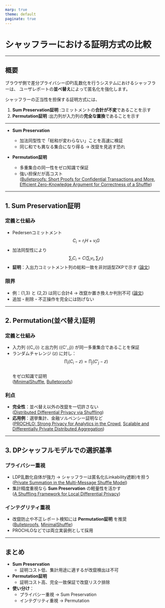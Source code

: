 ```yaml
---
marp: true
theme: default
paginate: true
---
```


# シャッフラーにおける証明方式の比較

---

## 概要

ブラウザ側で差分プライバシー(DP)乱数化を行うシステムにおけるシャッフラーは、  ユーザレポートの**並べ替え**によって匿名化を強化します。  

シャッフラーの正当性を担保する証明方式には、  
1.  **Sum Preservation証明**  :コミットメントの**合計が不変**であることを示す
2.  **Permutation証明**  :出力列が入力列の**完全な置換**であることを示す
---
- **Sum Preservation**  
  - 加法同型性で「総和が変わらない」ことを高速に検証  
  - 同じ和でも異なる集合になり得る → 改竄を見逃す恐れ  
  <!-- ([Distributed Differential Privacy via Shuffling](https://www.iacr.org/archive/eurocrypt2019/114760269/114760269.pdf?utm_source=chatgpt.com), [Pedersen commitments and addition](https://crypto.stackexchange.com/questions/40306/pedersen-commitments-and-addition?utm_source=chatgpt.com))   -->

- **Permutation証明**  
  - 多重集合の同一性をゼロ知識で保証  
  - 強い担保だが高コスト  
  ([Bulletproofs: Short Proofs for Confidential Transactions and More](https://eprint.iacr.org/2017/1066.pdf?utm_source=chatgpt.com), [Efficient Zero-Knowledge Argument for Correctness of a Shuffle](https://www0.cs.ucl.ac.uk/staff/J.Groth/MinimalShuffle.pdf?utm_source=chatgpt.com))  

---

## 1. Sum Preservation証明

### 定義と仕組み

- Pedersenコミットメント  
  $$C_i = r_i H + v_i G$$  
- 加法同型性により  
  $$\sum_i C_i = C\bigl(\sum_i v_i,\sum_i r_i\bigr)$$  
- **証明**：入出力コミットメント列の総和一致を非対話型ZKPで示す  ([論文](https://www.iacr.org/archive/eurocrypt2019/114760269/114760269.pdf?utm_source=chatgpt.com))  

### 限界

- 例：\{1,3\} と \{2,2\} は同じ合計4 → 改竄か置き換えか判別不可   ([論文](https://www.vldb.org/pvldb/vol13/p3545-wang.pdf?utm_source=chatgpt.com))  
- 追加・削除・不正操作を完全には防げない

---

## 2. Permutation(並べ替え)証明

### 定義と仕組み

- 入力列 \(\{C_i\}\) と出力列 \(\{C'_j\}\) が同一多重集合であることを保証  
- ランダムチャレンジ \(z\) に対し：  
  $$\prod_i (C_i - z) = \prod_j (C'_j - z)$$  
  をゼロ知識で証明  
  ([MinimalShuffle](https://www0.cs.ucl.ac.uk/staff/J.Groth/MinimalShuffle.pdf?utm_source=chatgpt.com), [Bulletproofs](https://eprint.iacr.org/2017/1066.pdf?utm_source=chatgpt.com))

### 利点

- **完全性**：並べ替え以外の改竄を一切許さない  
  ([Distributed Differential Privacy via Shuffling](https://www.iacr.org/archive/eurocrypt2019/114760269/114760269.pdf?utm_source=chatgpt.com))  
- **応用例**：選挙集計、金融ソルベンシー証明など  
  ([PROCHLO: Strong Privacy for Analytics in the Crowd](https://research.google.com/pubs/archive/46411.pdf?utm_source=chatgpt.com), [Scalable and Differentially Private Distributed Aggregation](https://arxiv.org/abs/1906.08320?utm_source=chatgpt.com))

---

## 3. DPシャッフルモデルでの選択基準

### プライバシー重視

- LDP乱数化自体が強力 → シャッフラーは匿名化(Linkability遮断)を担う  
  ([Private Summation in the Multi-Message Shuffle Model](https://arxiv.org/pdf/2002.00817?utm_source=chatgpt.com))  
- 集計精度重視なら **Sum Preservation** の軽量性を活かす  
  ([A Shuffling Framework for Local Differential Privacy](https://arxiv.org/abs/2106.06603?utm_source=chatgpt.com))

### インテグリティ重視

- 改竄防止や不正レポート検知には **Permutation証明** を推奨  
  ([Bulletproofs](https://eprint.iacr.org/2017/1066.pdf?utm_source=chatgpt.com), [MinimalShuffle](https://www0.cs.ucl.ac.uk/staff/J.Groth/MinimalShuffle.pdf?utm_source=chatgpt.com))  
- PROCHLOなどでは両立実装例として採用

---

## まとめ

- **Sum Preservation**  
  - 証明コスト低、集計用途に適するが改竄検出は不可  
- **Permutation証明**  
  - 証明コスト高、完全一致保証で改竄リスク排除  
- **使い分け**：  
  - プライバシー重視 → Sum Preservation  
  - インテグリティ重視 → Permutation  
